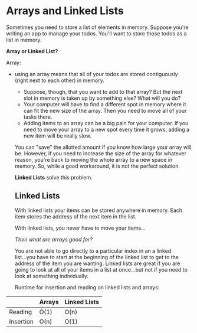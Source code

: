 # Arrays and Linked Lists

Sometimes you need to store a list of elements in memory. Suppose you're writing an app to manage your todos. You'll want to store those todos as a list in memory. 

__Array or Linked List?__

Array:

* using an array means that all of your todos are stored contiguously (right next to each other) in memory. 
    - Suppose, though, that you want to add to that array? But the next slot in memory is taken up by something else? What will you do? 
    - Your computer will have to find a different spot in memory where it can fit the new size of the array. Then you need to move all of your tasks there. 
    - Adding items to an array can be a big pain for your computer. If you need to move your array to a new spot every time it grows, adding a new item will be really slow. 

    You can "save" the allotted amount if you know how large your array will be. However, if you need to increase the size of the array for whatever reason, you're back to moving the whole array to a new space in memory. So, while a good workaround, it is not the perfect solution. 

    __Linked Lists__ solve this problem. 

    ## Linked Lists

    With linked lists your items can be stored anywhere in memory. Each item stores the address of the next item in the list. 

    With linked lists, you never have to move your items...

    _Then what are arrays good for?_ 

    You are not able to go directly to a particular index in an a linked list...you have to start at the beginning of the linked list to get to the address of the item you are wanting. Linked lists are great if you are going to look at all of your items in a list at once...but not if you need to look at something individually. 

    Runtime for insertion and reading on linked lists and arrays:

|           | Arrays  |  Linked Lists |
|---        |---      |---            |
| Reading   |  O(1)   | O(n)          |
| Insertion | O(n)    | O(1)          |

